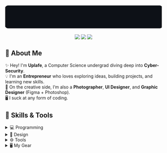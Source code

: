 <!-- Uplafe GitHub Profile README -->
<p align="center">
  <img src="welcome.gif" alt="Welcome GIF" width="800"/>
</p>

<p align="center">
  <img src="https://img.shields.io/badge/Computer%20Science-Cyber%20Security-blue?style=for-the-badge" />
  <img src="https://img.shields.io/badge/Entrepreneur-💸-brightgreen?style=for-the-badge" />
  <img src="https://img.shields.io/badge/Always%20Learning-🚀-orange?style=for-the-badge" />
</p>


## 🔹 About Me  

✨ Hey! I'm **Uplafe**, a Computer Science undergrad diving deep into **Cyber-Security**.  
💡 I'm an **Entrepreneur** who loves exploring ideas, building projects, and learning new skills.  
🎨 On the creative side, I’m also a **Photographer**, **UI Designer**, and **Graphic Designer** (Figma + Photoshop).  
🖥️ I suck at any form of coding.  

## 🚀 Skills & Tools  

<details>
  <summary>💻 Programming</summary>
  <br/>
  <p align="left">
    <img src="https://skillicons.dev/icons?i=html,python,java,c" />
  </p>
</details>

<details>
  <summary>🎨 Design</summary>
  <br/>
  <p align="left">
    <img src="https://skillicons.dev/icons?i=figma,ps,ai,blender" />
  </p>
</details>

<details>
  <summary>⚙️ Tools</summary>
  <br/>
  <p align="left">
    <img src="https://skillicons.dev/icons?i=git,github,arch,kali,windows,vscode" />
  </p>
</details>

<details>
  <summary>🖥️ My Gear</summary>
  <br/>
  <p align="left">
    <p>
      CPU:	AMD Ryzen 7 7735HS
      GPU: RTX 4060 8GB
      RAM: 40.0 GB DDR5 4800 MHz
      Storage: Samsung  980 Pro 2 TB 
      Monitor: AlineWare 27 inch 240hz
      Keyboard: Ajazz ak820 pro / RK61
      Mouse: Attack Shark X6 / Logitech G305 K/DA
      Microphone: Fifine k688
      Mixer: Fifine AmpliGame SC3
  </p>
</details>
